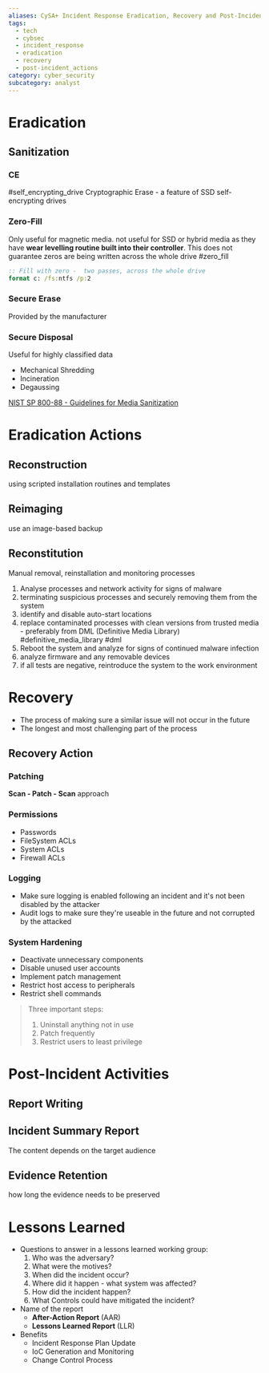 ```yaml
---
aliases: CySA+ Incident Response Eradication, Recovery and Post-Incident Actions
tags:
  - tech
  - cybsec
  - incident_response
  - eradication
  - recovery
  - post-incident_actions
category: cyber_security
subcategory: analyst
---
```

# Eradication
## Sanitization
### CE 
#self_encrypting_drive
Cryptographic Erase - a feature of SSD self-encrypting drives
### Zero-Fill
Only useful for magnetic media. not useful for SSD or hybrid media as they have **wear levelling routine built into their controller**. This does not guarantee zeros are being written across the whole drive 
#zero_fill
```cmd
:: Fill with zero -  two passes, across the whole drive
format c: /fs:ntfs /p:2
```
### Secure Erase
Provided by the manufacturer
### Secure Disposal
Useful for highly classified data
- Mechanical Shredding
- Incineration
- Degaussing

[NIST SP 800-88 - Guidelines for Media Sanitization](https://csrc.nist.gov/pubs/sp/800/88/r1/final)

# Eradication Actions
## Reconstruction
using scripted installation routines and templates
## Reimaging
use an image-based backup
## Reconstitution
Manual removal, reinstallation and monitoring processes
1. Analyse processes and network activity for signs of malware
2. terminating suspicious processes and securely removing them from the system
3. identify and disable auto-start locations
4. replace contaminated processes with clean versions from trusted media - preferably from DML (Definitive Media Library) #definitive_media_library #dml 
5. Reboot the system and analyze for signs of continued malware infection
6. analyze firmware and any removable devices
7. if all tests are negative, reintroduce the system to the work environment

# Recovery
- The process of making sure a similar issue will not occur in the future
- The longest and most challenging part of the process
## Recovery Action
### Patching
**Scan - Patch - Scan** approach
### Permissions
- Passwords
- FileSystem ACLs
- System ACLs
- Firewall ACLs
### Logging
- Make sure logging is enabled following an incident and it's not been disabled by the attacker
- Audit logs to make sure they're useable in the future and not corrupted by the attacked
### System Hardening
- Deactivate unnecessary components
- Disable unused user accounts
- Implement patch management
- Restrict host access to peripherals
- Restrict shell commands

> Three important steps:
> 1. Uninstall anything not in use
> 2. Patch frequently
> 3. Restrict users to least privilege

# Post-Incident Activities
## Report Writing

## Incident Summary Report
The content depends on the target audience
## Evidence Retention
how long the evidence needs to be preserved

# Lessons Learned
- Questions to answer in a lessons learned working group:
	1. Who was the adversary?
	2. What were the motives?
	3. When did the incident occur?
	4. Where did it happen - what system was affected?
	5. How did the incident happen?
	6. What Controls could have mitigated the incident?
- Name of the report
	- **After-Action Report** (AAR)
	- **Lessons Learned Report** (LLR)
- Benefits
	- Incident Response Plan Update
	- IoC Generation and Monitoring
	- Change Control Process